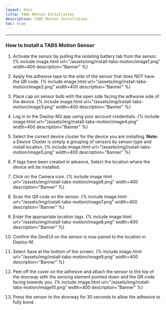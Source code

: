 ```yaml
---    
layout: docs    
title: TABS Motion Installation    
description: TABS Motion Installation    
toc: true    
---    
```

---------------------------------------    
### How to Install a TABS Motion Sensor    
     
1.  Activate the sensor by pulling the isolating battery tab from the sensor.
   {% include image.html url="/assets/img/install-tabs-motion/image1.png" width=400 description="Banner" %}

2.  Apply the adhesive tape to the side of the sensor that does NOT have the QR code.
   {% include image.html url="/assets/img/install-tabs-motion/image2.png" width=400 description="Banner" %}

3. Place cap on sensor bulb with the open side facing the adhesive side of the device.
   {% include image.html url="/assets/img/install-tabs-motion/image3.png" width=400 description="Banner" %}

4.  Log in to the Deploy-M2 app using your account credentials.
   {% include image.html url="/assets/img/install-tabs-motion/image4.png" width=400 description="Banner" %}

5.  Select the correct device cluster for the device you are installing.
  **Note:** a Device Cluster is simply a grouping of sensors by sensor type and install location.
   {% include image.html url="/assets/img/install-tabs-motion/image5.png" width=400 description="Banner" %}

6.  If tags have been created in advance, Select the location where the device will be installed.

7.  Click on the Camera icon.
   {% include image.html url="/assets/img/install-tabs-motion/image6.png" width=400 description="Banner" %}

8.  Scan the QR code on the sensor.
   {% include image.html url="/assets/img/install-tabs-motion/image7.png" width=400 description="Banner" %}

9.  Enter the appropriate location tags.
   {% include image.html url="/assets/img/install-tabs-motion/image8.png" width=400 description="Banner" %}

10. Confirm the DevEUI on the sensor is now paired to the location in Deploy-M.

11. Select Save at the bottom of the screen.
   {% include image.html url="/assets/img/install-tabs-motion/image9.png" width=400 description="Banner" %}

12. Peel off the cover on the adhesive and attach the sensor to the top of the doorway with the sensing element pointed down and the QR code facing towards you.
   {% include image.html url="/assets/img/install-tabs-motion/image10.png" width=400 description="Banner" %}

13. Press the sensor to the doorway for 30 seconds to allow the adhesive to fully bond.